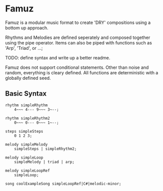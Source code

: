# Famuz

Famuz is a modular music format to create 'DRY' compositions using a bottom up approach.

Rhythms and Melodies are defined seperately and composed together using the pipe operator. Items can also be piped with functions such as 'Arp', 'Triad', or ...;

TODO: define syntax and write up a better readme.

Famuz does not support conditional statements. Other than noise and random, everything is cleary defined. All functions are deterministic with a globally defined seed.


## Basic Syntax

```
rhythm simpleRhythm
    4~~~ 4--- 9~~~ 3~--;

rhythm simpleRhythm2
    0~~~ 0--- 0~~~ 1~--;

steps simpleSteps
    0 1 2 3;

melody simpleMelody
    simpleSteps | simpleRhythm2; 

melody simpleLoop
    simpleMelody | triad | arp; 

melody simpleLoopRef
    simpleLoop; 

song coolExampleSong simpleLoopRef|C#|melodic-minor;
```
